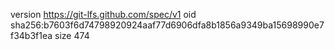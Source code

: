 version https://git-lfs.github.com/spec/v1
oid sha256:b7603f6d74798920924aaf77d6906dfa8b1856a9349ba15698990e7f34b3f1ea
size 474
